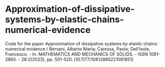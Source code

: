 # Approximation-of-dissipative-systems-by-elastic-chains-numerical-evidence
Code for the paper Approximation of dissipative systems by elastic chains: numerical evidence / Bersani, Alberto Maria; Caressa, Paolo; Dell’Isola, Francesco. - In: MATHEMATICS AND MECHANICS OF SOLIDS. - ISSN 1081-2865. - 28:2(2023), pp. 501-520. [10.1177/10812865221081851]
